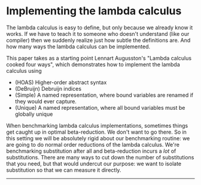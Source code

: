 # Implementing the lambda calculus

The lambda calculus is easy to define, but only because we already know it works. If we have to teach it to someone who doesn't understand (like our compiler) then we suddenly realize just how subtle the definitions are. And how many ways the lambda calculus can be implemented. 

This paper takes as a starting point Lennart Augusston's "Lambda calculus cooked four ways", which demonstrates how to implement the lambda calculus using
* (HOAS) Higher-order abstract syntax
* (DeBruijn) Debruijn indices
* (Simple) A named representation, where bound variables are renamed if they would ever capture. 
* (Unique) A named representation, where all bound variables must be globally unique

When benchmarking lambda calculus implementations, sometimes things get caught up in optimal beta-reduction. We don't want to go there. So in this setting we will be absolutely rigid about our benchmarking routine: we are going to do normal order reductions of the lambda calculus. We're benchmarking substitution after all and beta-reduction incurs a *lot* of substitutions. There are many ways to cut down the number of substitutions that you need, but that would undercut our purpose: we want to isolate substitution so that we can measure it directly.



------------------------